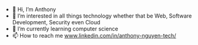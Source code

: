 - 👋 Hi, I’m Anthony 
- 👀 I’m interested in all things technology whether that be Web, Software Development, Security even Cloud
- 🌱 I’m currently learning computer science
- 📫 How to reach me www.linkedin.com/in/anthony-nguyen-tech/

<!---
anthonyng288/anthonyng288 is a ✨ special ✨ repository because its `README.md` (this file) appears on your GitHub profile.
You can click the Preview link to take a look at your changes.
--->
